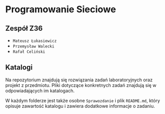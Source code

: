 # Programowanie Sieciowe

## Zespół Z36
- `Mateusz Łukasiewicz`
- `Przemysław Walecki`
- `Rafał Celiński`


## Katalogi
Na repozytorium znajdują się rozwiązania zadań laboratoryjnych oraz projekt z przedmiotu. 
Pliki dotyczące konkretnych zadań znajdują się w odpowiadających im katalogach.

W każdym folderze jest także osobne `Sprawozdanie` i plik `README.md`, który opisuje zawartość katalogu i zawiera dodatkowe informacje o zadaniu.

